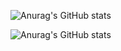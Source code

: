 ![Anurag's GitHub stats](https://github-readme-stats.vercel.app/api?username=rickwillcox&theme=dark&count_private=true&show_icons=true)

![Anurag's GitHub stats](https://github-readme-stats.vercel.app/api?username=rickwillcox&theme=dark&show_icons=true&count_private=true)

<!--

Here are some ideas to get you started:

- 🔭 I’m currently working on ...
- 🌱 I’m currently learning ...
- 👯 I’m looking to collaborate on ...
- 🤔 I’m looking for help with ...
- 💬 Ask me about ...
- 📫 How to reach me: ...
- 😄 Pronouns: ...
- ⚡ Fun fact: ...
-->
